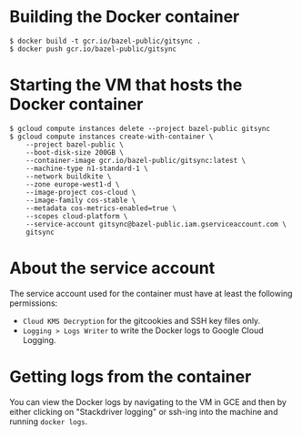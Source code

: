 # Building the Docker container

```
$ docker build -t gcr.io/bazel-public/gitsync .
$ docker push gcr.io/bazel-public/gitsync
```

# Starting the VM that hosts the Docker container

```
$ gcloud compute instances delete --project bazel-public gitsync
$ gcloud compute instances create-with-container \
    --project bazel-public \
    --boot-disk-size 200GB \
    --container-image gcr.io/bazel-public/gitsync:latest \
    --machine-type n1-standard-1 \
    --network buildkite \
    --zone europe-west1-d \
    --image-project cos-cloud \
    --image-family cos-stable \
    --metadata cos-metrics-enabled=true \
    --scopes cloud-platform \
    --service-account gitsync@bazel-public.iam.gserviceaccount.com \
    gitsync
```

# About the service account

The service account used for the container must have at least the following
permissions:

- `Cloud KMS Decryption` for the gitcookies and SSH key files only.
- `Logging > Logs Writer` to write the Docker logs to Google Cloud Logging.

# Getting logs from the container

You can view the Docker logs by navigating to the VM in GCE and then by either clicking on "Stackdriver logging" or ssh-ing into the machine and running `docker logs`.
